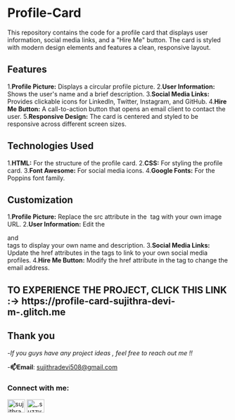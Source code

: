 # Profile-Card
This repository contains the code for a profile card that displays user information, social media links, and a "Hire Me" button. The card is styled with modern design elements and features a clean, responsive layout.

## Features
1.**Profile Picture:** Displays a circular profile picture.
2.**User Information:** Shows the user's name and a brief description.
3.**Social Media Links:** Provides clickable icons for LinkedIn, Twitter, Instagram, and GitHub.
4.**Hire Me Button:** A call-to-action button that opens an email client to contact the user.
5.**Responsive Design:** The card is centered and styled to be responsive across different screen sizes.

## Technologies Used
1.**HTML:** For the structure of the profile card.
2.**CSS:** For styling the profile card.
3.**Font Awesome:** For social media icons.
4.**Google Fonts:** For the Poppins font family.

## Customization
1.**Profile Picture:** Replace the src attribute in the <img> tag with your own image URL.
2.**User Information:** Edit the <div class="name"> and <div class="about"> tags to display your own name and description.
3.**Social Media Links:** Update the href attributes in the <a> tags to link to your own social media profiles.
4.**Hire Me Button:** Modify the href attribute in the <a> tag to change the email address.

## TO EXPERIENCE THE PROJECT, CLICK THIS LINK :-> https://profile-card-sujithra-devi-m-.glitch.me

## Thank you
-*If you guys have any project ideas , feel free to reach out me !!*

-**📫Email**: sujithradevi508@gmail.com
<h3 align="left">Connect with me:</h3>
<p align="left">
<a href="https://linkedin.com/in/sujithradevi-m" target="blank"><img align="center" src="https://raw.githubusercontent.com/rahuldkjain/github-profile-readme-generator/master/src/images/icons/Social/linked-in-alt.svg" alt="sujithradevi-m" height="30" width="40" /></a>
<a href="https://instagram.com/_.suzzyy____" target="blank"><img align="center" src="https://raw.githubusercontent.com/rahuldkjain/github-profile-readme-generator/master/src/images/icons/Social/instagram.svg" alt="_.suzzyy____" height="30" width="40" /></a>
</p>
